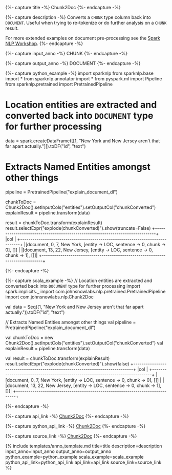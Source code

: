 {%- capture title -%}
Chunk2Doc
{%- endcapture -%}

{%- capture description -%}
Converts a `CHUNK` type column back into `DOCUMENT`. Useful when trying to re-tokenize or do further analysis on a
`CHUNK` result.

For more extended examples on document pre-processing see the
[Spark NLP Workshop](https://github.com/JohnSnowLabs/spark-nlp-workshop/blob/master/tutorials/Certification_Trainings/Public/databricks_notebooks/2.Text_Preprocessing_with_SparkNLP_Annotators_Transformers_v3.0.ipynb).
{%- endcapture -%}

{%- capture input_anno -%}
CHUNK
{%- endcapture -%}

{%- capture output_anno -%}
DOCUMENT
{%- endcapture -%}

{%- capture python_example -%}
import sparknlp
from sparknlp.base import *
from sparknlp.annotator import *
from pyspark.ml import Pipeline
from sparknlp.pretrained import PretrainedPipeline
# Location entities are extracted and converted back into `DOCUMENT` type for further processing

data = spark.createDataFrame([[1, "New York and New Jersey aren't that far apart actually."]]).toDF("id", "text")

# Extracts Named Entities amongst other things
pipeline = PretrainedPipeline("explain_document_dl")

chunkToDoc = Chunk2Doc().setInputCols("entities").setOutputCol("chunkConverted")
explainResult = pipeline.transform(data)

result = chunkToDoc.transform(explainResult)
result.selectExpr("explode(chunkConverted)").show(truncate=False)
+------------------------------------------------------------------------------+
|col                                                                           |
+------------------------------------------------------------------------------+
|[document, 0, 7, New York, [entity -> LOC, sentence -> 0, chunk -> 0], []]    |
|[document, 13, 22, New Jersey, [entity -> LOC, sentence -> 0, chunk -> 1], []]|
+------------------------------------------------------------------------------+

{%- endcapture -%}

{%- capture scala_example -%}
// Location entities are extracted and converted back into `DOCUMENT` type for further processing
import spark.implicits._
import com.johnsnowlabs.nlp.pretrained.PretrainedPipeline
import com.johnsnowlabs.nlp.Chunk2Doc

val data = Seq((1, "New York and New Jersey aren't that far apart actually.")).toDF("id", "text")

// Extracts Named Entities amongst other things
val pipeline = PretrainedPipeline("explain_document_dl")

val chunkToDoc = new Chunk2Doc().setInputCols("entities").setOutputCol("chunkConverted")
val explainResult = pipeline.transform(data)

val result = chunkToDoc.transform(explainResult)
result.selectExpr("explode(chunkConverted)").show(false)
+------------------------------------------------------------------------------+
|col                                                                           |
+------------------------------------------------------------------------------+
|[document, 0, 7, New York, [entity -> LOC, sentence -> 0, chunk -> 0], []]    |
|[document, 13, 22, New Jersey, [entity -> LOC, sentence -> 0, chunk -> 1], []]|
+------------------------------------------------------------------------------+

{%- endcapture -%}

{%- capture api_link -%}
[Chunk2Doc](https://nlp.johnsnowlabs.com/api/com/johnsnowlabs/nlp/Chunk2Doc)
{%- endcapture -%}

{%- capture python_api_link -%}
[Chunk2Doc](https://nlp.johnsnowlabs.com/api/python/reference/autosummary/sparknlp.base.Chunk2Doc.html)
{%- endcapture -%}

{%- capture source_link -%}
[Chunk2Doc](https://github.com/JohnSnowLabs/spark-nlp/tree/master/src/main/scala/com/johnsnowlabs/nlp/Chunk2Doc.scala)
{%- endcapture -%}

{% include templates/anno_template.md
title=title
description=description
input_anno=input_anno
output_anno=output_anno
python_example=python_example
scala_example=scala_example
python_api_link=python_api_link
api_link=api_link
source_link=source_link
%}